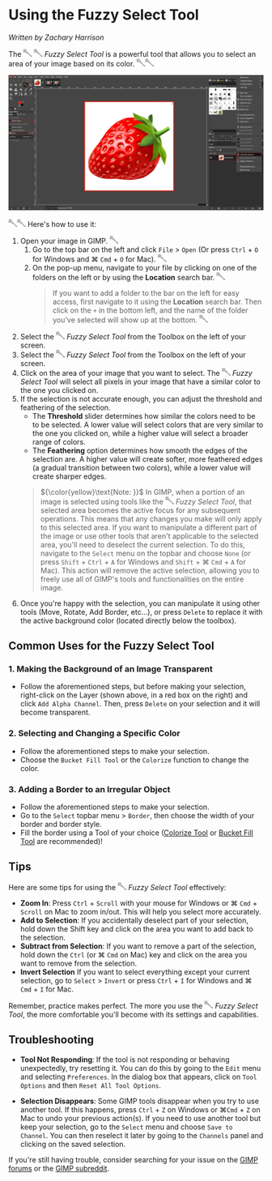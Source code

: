# Using the Fuzzy Select Tool

*Written by Zachary Harrison*

The ![FuzzySelectTool.png](../images/FuzzySelectTool.png) ![FuzzySelectTool.png](../images/FuzzySelectTool.png) *Fuzzy Select Tool* is a powerful tool that allows you to select an area of your image based on its color. 
![FuzzySelectTool.png](../images/FuzzySelectTool.png)![FuzzySelectTool.png](../images/FuzzySelectTool.png)

![FuzzySelectToolOverview](../images/FuzzySelectToolOverview.png)

![FuzzySelectTool.png](../images/FuzzySelectTool.png)![FuzzySelectTool.png](../images/FuzzySelectTool.png)
Here's how to use it:

1. Open your image in GIMP. ![FuzzySelectTool.png](../images/FuzzySelectTool.png)
   1. Go to the top bar on the left and click `File` > `Open` (Or press `Ctrl` + `O` for Windows and ⌘ `Cmd` + `O` for Mac).  ![FuzzySelectTool.png](../images/FuzzySelectTool.png)
   2. On the pop-up menu, navigate to your file by clicking on one of the folders on the left or by using the **Location** search bar. ![FuzzySelectTool.png](../images/FuzzySelectTool.png)
      > If you want to add a folder to the bar on the left for easy access, first navigate to it using the **Location** search bar. Then click on the `+` in the bottom left, and the name of the folder you've selected will show up at the bottom. ![FuzzySelectTool.png](../images/FuzzySelectTool.png)
2. Select the ![FuzzySelectTool.png](../images/FuzzySelectTool.png) *Fuzzy Select Tool* from the Toolbox on the left of your screen. 
2. Select the ![FuzzySelectTool.png](../images/FuzzySelectTool.png) *Fuzzy Select Tool* from the Toolbox on the left of your screen. 
3. Click on the area of your image that you want to select. The ![FuzzySelectTool.png](../images/FuzzySelectTool.png) *Fuzzy Select Tool* will select all pixels in your image that have a similar color to the one you clicked on. 
4. If the selection is not accurate enough, you can adjust the threshold and feathering of the selection. 
   - The **Threshold** slider determines how similar the colors need to be to be selected. A lower value will select colors that are very similar to the one you clicked on, while a higher value will select a broader range of colors.
   - The **Feathering** option determines how smooth the edges of the selection are. A higher value will create softer, more feathered edges (a gradual transition between two colors), while a lower value will create sharper edges.
   > ${\color{yellow}\text{Note: }}$ In GIMP, when a portion of an image is selected using tools like the ![FuzzySelectTool.png](../images/FuzzySelectTool.png) *Fuzzy Select Tool*, that selected area becomes the active focus for any subsequent operations. This means that any changes you make will only apply to this selected area. If you want to manipulate a different part of the image or use other tools that aren't applicable to the selected area, you'll need to deselect the current selection. To do this, navigate to the `Select` menu on the topbar and choose `None` (or press `Shift` + `Ctrl` + `A` for Windows and `Shift` + ⌘ `Cmd` + `A` for Mac). This action will remove the active selection, allowing you to freely use all of GIMP's tools and functionalities on the entire image.
5. Once you're happy with the selection, you can manipulate it using other tools (Move, Rotate, Add Border, etc...), or press `Delete` to replace it with the active background color (located directly below the toolbox).

## Common Uses for the Fuzzy Select Tool

### 1. Making the Background of an Image Transparent

- Follow the aforementioned steps, but before making your selection, right-click on the Layer (shown above, in a red box on the right) and click `Add Alpha Channel`. Then, press `Delete` on your selection and it will become transparent.

### 2. Selecting and Changing a Specific Color

- Follow the aforementioned steps to make your selection.
- Choose the `Bucket Fill Tool` or the `Colorize` function to change the color.

### 3. Adding a Border to an Irregular Object

- Follow the aforementioned steps to make your selection.
- Go to the `Select` topbar menu > `Border`, then choose the width of your border and border style. 
- Fill the border using a Tool of your choice ([Colorize Tool](../Color%20Tools/ColorizeTool.md) or [Bucket Fill Tool](../Paint%20Tools/BucketFillTool.md) are recommended)!

## Tips 

Here are some tips for using the ![FuzzySelectTool.png](../images/FuzzySelectTool.png) *Fuzzy Select Tool* effectively:

- **Zoom In**: Press `Ctrl` + `Scroll` with your mouse for Windows or ⌘ `Cmd` + `Scroll` on Mac to zoom in/out. This will help you select more accurately.
- **Add to Selection**: If you accidentally deselect part of your selection, hold down the Shift key and click on the area you want to add back to the selection.
- **Subtract from Selection**: If you want to remove a part of the selection, hold down the `Ctrl` (or ⌘ `Cmd` on Mac) key and click on the area you want to remove from the selection.
- **Invert Selection** If you want to select everything except your current selection, go to `Select` > `Invert` or press `Ctrl` + `I` for Windows and ⌘ `Cmd` + `I` for Mac.

Remember, practice makes perfect. The more you use the ![FuzzySelectTool.png](../images/FuzzySelectTool.png) *Fuzzy Select Tool*, the more comfortable you'll become with its settings and capabilities.

## Troubleshooting

- **Tool Not Responding**: If the tool is not responding or behaving unexpectedly, try resetting it. You can do this by going to the `Edit` menu and selecting `Preferences`. In the dialog box that appears, click on `Tool Options` and then `Reset All Tool Options`.

- **Selection Disappears**: Some GIMP tools disappear when you try to use another tool. If this happens, press `Ctrl` + `Z` on Windows or ⌘`Cmd` + `Z` on Mac to undo your previous action(s). If you need to use another tool but keep your selection, go to the `Select` menu and choose `Save to Channel`. You can then reselect it later by going to the `Channels` panel and clicking on the saved selection.

If you're still having trouble, consider searching for your issue on the [GIMP forums](https://www.gimp-forum.net/) or the [GIMP subreddit](https://www.reddit.com/r/GIMP/).
